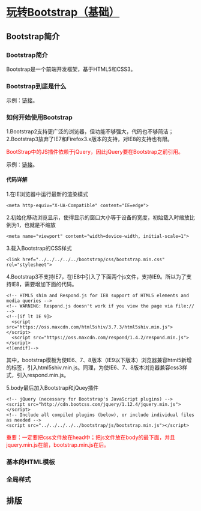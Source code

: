 # [玩转Bootstrap（基础）](http://www.imooc.com/learn/141)

## Bootstrap简介

### Bootstrap简介

Bootstrap是一个前端开发框架，基于HTML5和CSS3。


### Bootstrap到底是什么

示例：[链接](http://123.56.21.232:8252/video/imooc/bootstrap/basic/ch01/02_index.html)。


### 如何开始使用Bootstrap

1.Bootstrap2支持更广泛的浏览器，但功能不够强大，代码也不够简洁；
2.Bootstrap3放弃了IE7和Firefox3.x版本的支持，对IE8的支持也有限。

<font color="red">
BootStrap中的JS插件依赖于jQuery，因此jQuery要在Bootstrap之前引用。
</font>

示例：[链接](http://123.56.21.232:8252/video/imooc/bootstrap/basic/ch01/03_basic_template.html)。

#### 代码详解

1.在IE浏览器中运行最新的渲染模式

```
<meta http-equiv="X-UA-Compatible" content="IE=edge">
```

2.初始化移动浏览显示，使得显示的窗口大小等于设备的宽度，初始载入时缩放比例为1，也就是不缩放

```
<meta name="viewport" content="width=device-width, initial-scale=1">
```

3.载入Bootstrap的CSS样式

```
<link href="../../../../../bootstrap/css/bootstrap.min.css" rel="stylesheet">
```

4.Bootstrap3不支持IE7，在IE8中引入了下面两个js文件，支持IE9。所以为了支持IE8，需要增加下面的代码。

```
<!-- HTML5 shim and Respond.js for IE8 support of HTML5 elements and media queries -->
<!-- WARNING: Respond.js doesn't work if you view the page via file:// -->
<!--[if lt IE 9]>
  <script src="https://oss.maxcdn.com/html5shiv/3.7.3/html5shiv.min.js"></script>
  <script src="https://oss.maxcdn.com/respond/1.4.2/respond.min.js"></script>
<![endif]-->
```

其中，bootstrap模板为使IE6、7、8版本（IE9以下版本）浏览器兼容html5新增的标签，引入html5shiv.min.js。同理，为使IE6、7、8版本浏览器兼容css3样式，引入respond.min.js。

5.body最后加入Bootstrap和jQuey插件

```
<!-- jQuery (necessary for Bootstrap's JavaScript plugins) -->
<script src="http://cdn.bootcss.com/jquery/1.12.4/jquery.min.js"></script>
<!-- Include all compiled plugins (below), or include individual files as needed -->
<script src="../../../../../bootstrap/js/bootstrap.min.js"></script>
```

<font color="red">
重要：一定要把css文件放在head中；把js文件放在body的最下面，并且jquery.min.js在前，bootstrap.min.js在后。
</font>


### 基本的HTML模板




### 全局样式


## 排版



